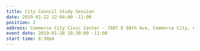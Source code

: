 ```yaml
---
title: City Council Study Session
date: 2019-01-22 12:04:00 -11:00
position: 2
address: Commerce City Civic Center - 7887 E 60th Ave, Commerce City, CO 80022
event date: 2019-01-28 18:30:00 -11:00
start time: 6:30pm
---
```


